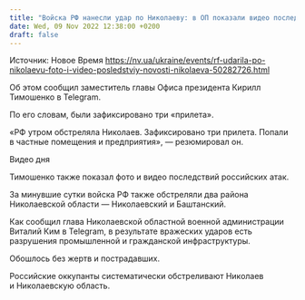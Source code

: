 ```yaml
---
title: "Войска РФ нанесли удар по Николаеву: в ОП показали видео последствий"
date: Wed, 09 Nov 2022 12:38:00 +0200
draft: false
---
```

Источник: Новое Время https://nv.ua/ukraine/events/rf-udarila-po-nikolaevu-foto-i-video-posledstviy-novosti-nikolaeva-50282726.html


 Об этом сообщил заместитель главы Офиса президента Кирилл Тимошенко в Telegram.

По его словам, были зафиксировано три «прилета».

«РФ утром обстреляла Николаев. Зафиксировано три прилета. Попали в частные помещения и предприятия», — резюмировал он.

 Видео дня   

Тимошенко также показал фото и видео последствий российских атак.

За минувшие сутки войска РФ также обстреляли два района Николаевской области — Николаевский и Баштанский.

Как сообщил глава Николаевской областной военной администрации Виталий Ким в Telegram, в результате вражеских ударов есть разрушения промышленной и гражданской инфраструктуры.

Обошлось без жертв и пострадавших.

Российские оккупанты систематически обстреливают Николаев и Николаевскую область.
